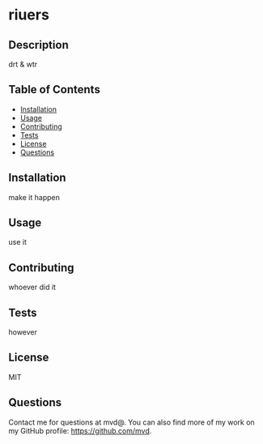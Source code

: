 
# riuers

## Description
drt & wtr

## Table of Contents
* [Installation](#installation)
* [Usage](#usage)
* [Contributing](#contributing)
* [Tests](#tests)
* [License](#license)
* [Questions](#questions)

## Installation
make it happen

## Usage
use it

## Contributing
whoever did it 

## Tests
however

## License
MIT

## Questions
Contact me for questions at mvd@. You can also find more of my work on my GitHub profile: https://github.com/mvd.
